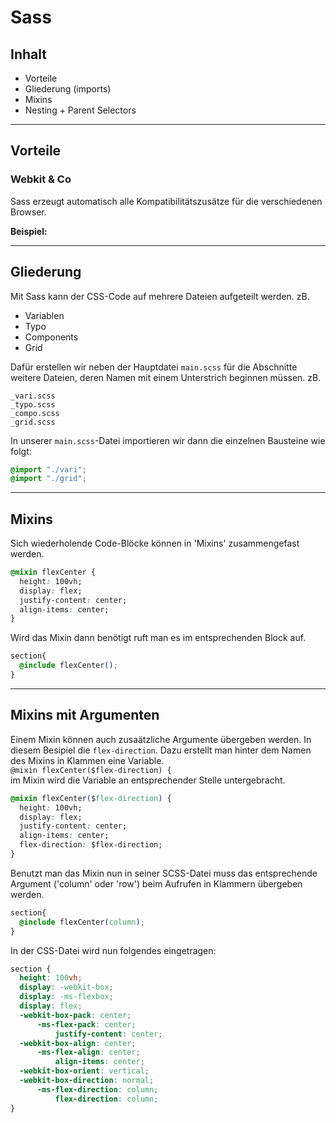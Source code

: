 # Sass
  
## Inhalt

  - Vorteile
  - Gliederung (imports)
  - Mixins
  - Nesting + Parent Selectors
  
--- 

## Vorteile

### Webkit & Co
Sass erzeugt automatisch alle Kompatibilitätszusätze für die verschiedenen Browser.
  
**Beispiel:**  

---
## Gliederung
Mit Sass kann der CSS-Code auf mehrere Dateien aufgeteilt werden. zB.

- Variablen
- Typo
- Components
- Grid

Dafür erstellen wir neben der Hauptdatei ```main.scss``` für die Abschnitte weitere Dateien, deren Namen mit einem Unterstrich beginnen müssen. 
zB.
```
_vari.scss
_typo.scss
_compo.scss
_grid.scss
```
In unserer ```main.scss```-Datei importieren wir dann die einzelnen Bausteine wie folgt:
```css
@import "./vari";
@import "./grid";
```

---

## Mixins
  
  Sich wiederholende Code-Blöcke können in 'Mixins' zusammengefast werden. 

```css
@mixin flexCenter {
  height: 100vh;
  display: flex;
  justify-content: center;
  align-items: center;
}
```

Wird das Mixin dann benötigt ruft man es im entsprechenden Block auf.
```css
section{
  @include flexCenter();
}
```
---

## Mixins mit Argumenten


Einem Mixin können auch zusaätzliche Argumente übergeben werden. In diesem Besipiel die ```flex-direction```. Dazu erstellt man hinter dem Namen des Mixins in Klammen eine Variable.  
```@mixin flexCenter($flex-direction) {```  
im Mixin wird die Variable an  entsprechender Stelle untergebracht.  
```css  
@mixin flexCenter($flex-direction) {
  height: 100vh;
  display: flex;
  justify-content: center;
  align-items: center;
  flex-direction: $flex-direction;
}  
```

Benutzt man das Mixin nun in seiner SCSS-Datei muss das entsprechende Argument ('column' oder 'row') beim Aufrufen in Klammern übergeben werden.

```css
section{
  @include flexCenter(column);
}
```

In der CSS-Datei wird nun folgendes eingetragen:

```css
section {
  height: 100vh;
  display: -webkit-box;
  display: -ms-flexbox;
  display: flex;
  -webkit-box-pack: center;
      -ms-flex-pack: center;
          justify-content: center;
  -webkit-box-align: center;
      -ms-flex-align: center;
          align-items: center;
  -webkit-box-orient: vertical;
  -webkit-box-direction: normal;
      -ms-flex-direction: column;
          flex-direction: column;
}
```


